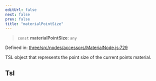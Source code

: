 ```yaml
---
editUrl: false
next: false
prev: false
title: "materialPointSize"
---
```


> `const` **materialPointSize**: `any`

Defined in: [three/src/nodes/accessors/MaterialNode.js:729](https://github.com/DefinitelyMaybe/three-i18n/blob/fa57b79433d1c349ffb23a78727299c8d4190136/three/src/nodes/accessors/MaterialNode.js#L729)

TSL object that represents the point size of the current points material.

## Tsl
